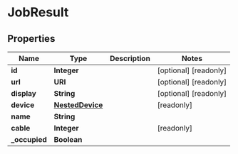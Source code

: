 

# JobResult


## Properties

| Name          | Type                               | Description | Notes                |
|---------------|------------------------------------| ------------- |----------------------|
| **id**        | **Integer**                        |  | [optional] [readonly] |
| **url**       | **URI**                            |  | [optional] [readonly] |
| **display**   | **String**                         |  | [optional] [readonly] |
| **device**    | [**NestedDevice**](NestedDevice.md) |  | [readonly] |
| **name**      | **String**                         |  |                      |
| **cable**     | **Integer**                        |  | [readonly] |
| **_occupied** | **Boolean**                        |  |                      |



